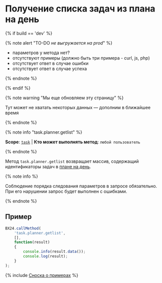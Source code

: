 # Получение списка задач из плана на день

{% if build == 'dev' %}

{% note alert "TO-DO _не выгружается на prod_" %}

- параметров у метода нет?
- отсутствуют примеры (должно быть три примера - curl, js, php)
- отсутствует ответ в случае ошибки
- отсутствует ответ в случае успеха
 
{% endnote %}

{% endif %}

{% note warning "Мы еще обновляем эту страницу" %}

Тут может не хватать некоторых данных — дополним в ближайшее время

{% endnote %}

{% note info "task.planner.getlist" %}

**Scope**: [`task`](../../scopes/permissions.md) | **Кто может выполнять метод**: `любой пользователь`

{% endnote %}

Метод `task.planner.getlist` возвращает массив, содержащий идентификаторы задач в [плане на день](https://helpdesk.bitrix24.ru/open/17856080/).

{% note info %}

Соблюдение порядка следования параметров в запросе обязательно. При его нарушении запрос будет выполнен с ошибками.

{% endnote %}

## Пример

```js
BX24.callMethod(
    'task.planner.getlist',
    [],
    function(result)
    {
        console.info(result.data());
        console.log(result);
    }
);
```

{% include [Сноска о примерах](../../../_includes/examples.md) %}